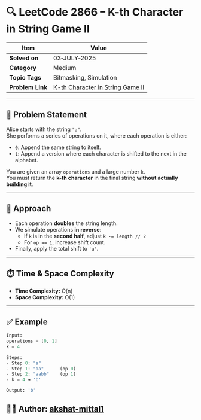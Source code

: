 # 🔍 LeetCode 2866 – K-th Character in String Game II

| Item            | Value                                                                                              |
|-----------------|----------------------------------------------------------------------------------------------------|
| **Solved on**   | 03‑JULY‑2025                                                                                       |
| **Category**    | Medium                                                                                             |
| **Topic Tags**  | Bitmasking, Simulation                                                                             |
| **Problem Link**| [K-th Character in String Game II](https://leetcode.com/problems/k-th-character-in-string-game-ii/) |

---

## 📄 Problem Statement

Alice starts with the string `"a"`.  
She performs a series of operations on it, where each operation is either:

- `0`: Append the same string to itself.
- `1`: Append a version where each character is shifted to the next in the alphabet.

You are given an array `operations` and a large number `k`.  
You must return the **k-th character** in the final string **without actually building it**.

---

## 🧠 Approach

- Each operation **doubles** the string length.
- We simulate operations **in reverse**:
  - If `k` is in the **second half**, adjust `k -= length // 2`
  - For `op == 1`, increase shift count.
- Finally, apply the total shift to `'a'`.

---

## ⏱️ Time & Space Complexity

- **Time Complexity:** O(n)  
- **Space Complexity:** O(1)

---

## ✅ Example

```python
Input:
operations = [0, 1]
k = 4

Steps:
- Step 0: "a"
- Step 1: "aa"      (op 0)
- Step 2: "aabb"    (op 1)
- k = 4 → 'b'

Output: 'b'
```

## 👨‍💻 Author: [akshat-mittal1](https://github.com/akshat-mittal1)
